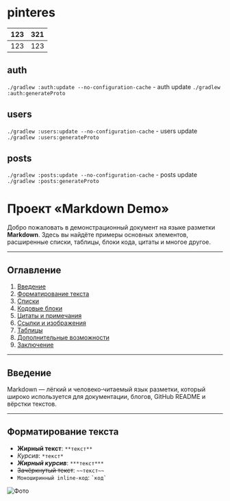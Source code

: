 # pinteres

|123|321|
|--|--|
|123|123|

## auth
`./gradlew :auth:update --no-configuration-cache` - auth update
`./gradlew :auth:generateProto` 


## users
`./gradlew :users:update --no-configuration-cache` - users update
`./gradlew :users:generateProto` 


## posts
`./gradlew :posts:update --no-configuration-cache` - posts update
`./gradlew :posts:generateProto` 

# Проект «Markdown Demo»

Добро пожаловать в демонстрационный документ на языке разметки **Markdown**. Здесь вы найдёте примеры основных элементов, расширенные списки, таблицы, блоки кода, цитаты и многое другое.

---

## Оглавление

1. [Введение](#введение)  
2. [Форматирование текста](#форматирование-текста)  
3. [Списки](#списки)  
4. [Кодовые блоки](#кодовые-блоки)  
5. [Цитаты и примечания](#цитаты-и-примечания)  
6. [Ссылки и изображения](#ссылки-и-изображения)  
7. [Таблицы](#таблицы)  
8. [Дополнительные возможности](#дополнительные-возможности)  
9. [Заключение](#заключение)  

---

## Введение

Markdown — лёгкий и человеко‑читаемый язык разметки, который широко используется для документации, блогов, GitHub README и вёрстки текстов.

---

## Форматирование текста

- **Жирный текст**: `**текст**`  
- *Курсив*: `*текст*`  
- ***Жирный курсив***: `***текст***`  
- ~~Зачёркнутый текст~~: `~~текст~~`  
- `Моноширинный inline-код`: `` `код` ``

![Фото](https://avatars.mds.yandex.net/i?id=2828c9d7433500e5bd496abd893a77ab_l-5349316-images-thumbs&n=13 "Фото")
